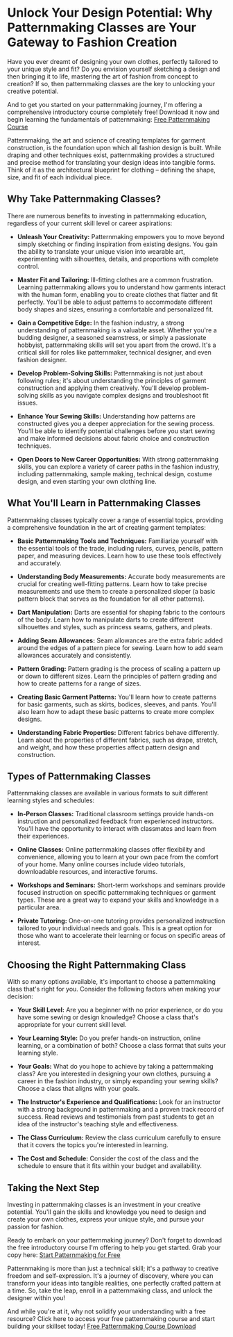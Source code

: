 # Unlock Your Design Potential: Why Patternmaking Classes are Your Gateway to Fashion Creation

Have you ever dreamt of designing your own clothes, perfectly tailored to your unique style and fit? Do you envision yourself sketching a design and then bringing it to life, mastering the art of fashion from concept to creation? If so, then patternmaking classes are the key to unlocking your creative potential.

And to get you started on your patternmaking journey, I'm offering a comprehensive introductory course completely free! Download it now and begin learning the fundamentals of patternmaking: [Free Patternmaking Course](https://udemywork.com/patternmaking-classes)

Patternmaking, the art and science of creating templates for garment construction, is the foundation upon which all fashion design is built. While draping and other techniques exist, patternmaking provides a structured and precise method for translating your design ideas into tangible forms. Think of it as the architectural blueprint for clothing – defining the shape, size, and fit of each individual piece.

## Why Take Patternmaking Classes?

There are numerous benefits to investing in patternmaking education, regardless of your current skill level or career aspirations:

*   **Unleash Your Creativity:** Patternmaking empowers you to move beyond simply sketching or finding inspiration from existing designs. You gain the ability to translate your unique vision into wearable art, experimenting with silhouettes, details, and proportions with complete control.

*   **Master Fit and Tailoring:** Ill-fitting clothes are a common frustration. Learning patternmaking allows you to understand how garments interact with the human form, enabling you to create clothes that flatter and fit perfectly. You'll be able to adjust patterns to accommodate different body shapes and sizes, ensuring a comfortable and personalized fit.

*   **Gain a Competitive Edge:** In the fashion industry, a strong understanding of patternmaking is a valuable asset. Whether you're a budding designer, a seasoned seamstress, or simply a passionate hobbyist, patternmaking skills will set you apart from the crowd. It's a critical skill for roles like patternmaker, technical designer, and even fashion designer.

*   **Develop Problem-Solving Skills:** Patternmaking is not just about following rules; it's about understanding the principles of garment construction and applying them creatively. You'll develop problem-solving skills as you navigate complex designs and troubleshoot fit issues.

*   **Enhance Your Sewing Skills:** Understanding how patterns are constructed gives you a deeper appreciation for the sewing process. You'll be able to identify potential challenges before you start sewing and make informed decisions about fabric choice and construction techniques.

*   **Open Doors to New Career Opportunities:** With strong patternmaking skills, you can explore a variety of career paths in the fashion industry, including patternmaking, sample making, technical design, costume design, and even starting your own clothing line.

## What You'll Learn in Patternmaking Classes

Patternmaking classes typically cover a range of essential topics, providing a comprehensive foundation in the art of creating garment templates:

*   **Basic Patternmaking Tools and Techniques:** Familiarize yourself with the essential tools of the trade, including rulers, curves, pencils, pattern paper, and measuring devices. Learn how to use these tools effectively and accurately.

*   **Understanding Body Measurements:** Accurate body measurements are crucial for creating well-fitting patterns. Learn how to take precise measurements and use them to create a personalized sloper (a basic pattern block that serves as the foundation for all other patterns).

*   **Dart Manipulation:** Darts are essential for shaping fabric to the contours of the body. Learn how to manipulate darts to create different silhouettes and styles, such as princess seams, gathers, and pleats.

*   **Adding Seam Allowances:** Seam allowances are the extra fabric added around the edges of a pattern piece for sewing. Learn how to add seam allowances accurately and consistently.

*   **Pattern Grading:** Pattern grading is the process of scaling a pattern up or down to different sizes. Learn the principles of pattern grading and how to create patterns for a range of sizes.

*   **Creating Basic Garment Patterns:** You'll learn how to create patterns for basic garments, such as skirts, bodices, sleeves, and pants. You'll also learn how to adapt these basic patterns to create more complex designs.

*   **Understanding Fabric Properties:** Different fabrics behave differently. Learn about the properties of different fabrics, such as drape, stretch, and weight, and how these properties affect pattern design and construction.

## Types of Patternmaking Classes

Patternmaking classes are available in various formats to suit different learning styles and schedules:

*   **In-Person Classes:** Traditional classroom settings provide hands-on instruction and personalized feedback from experienced instructors. You'll have the opportunity to interact with classmates and learn from their experiences.

*   **Online Classes:** Online patternmaking classes offer flexibility and convenience, allowing you to learn at your own pace from the comfort of your home. Many online courses include video tutorials, downloadable resources, and interactive forums.

*   **Workshops and Seminars:** Short-term workshops and seminars provide focused instruction on specific patternmaking techniques or garment types. These are a great way to expand your skills and knowledge in a particular area.

*   **Private Tutoring:** One-on-one tutoring provides personalized instruction tailored to your individual needs and goals. This is a great option for those who want to accelerate their learning or focus on specific areas of interest.

## Choosing the Right Patternmaking Class

With so many options available, it's important to choose a patternmaking class that's right for you. Consider the following factors when making your decision:

*   **Your Skill Level:** Are you a beginner with no prior experience, or do you have some sewing or design knowledge? Choose a class that's appropriate for your current skill level.

*   **Your Learning Style:** Do you prefer hands-on instruction, online learning, or a combination of both? Choose a class format that suits your learning style.

*   **Your Goals:** What do you hope to achieve by taking a patternmaking class? Are you interested in designing your own clothes, pursuing a career in the fashion industry, or simply expanding your sewing skills? Choose a class that aligns with your goals.

*   **The Instructor's Experience and Qualifications:** Look for an instructor with a strong background in patternmaking and a proven track record of success. Read reviews and testimonials from past students to get an idea of the instructor's teaching style and effectiveness.

*   **The Class Curriculum:** Review the class curriculum carefully to ensure that it covers the topics you're interested in learning.

*   **The Cost and Schedule:** Consider the cost of the class and the schedule to ensure that it fits within your budget and availability.

## Taking the Next Step

Investing in patternmaking classes is an investment in your creative potential. You'll gain the skills and knowledge you need to design and create your own clothes, express your unique style, and pursue your passion for fashion.

Ready to embark on your patternmaking journey? Don't forget to download the free introductory course I'm offering to help you get started. Grab your copy here: [Start Patternmaking for Free](https://udemywork.com/patternmaking-classes)

Patternmaking is more than just a technical skill; it's a pathway to creative freedom and self-expression. It's a journey of discovery, where you can transform your ideas into tangible realities, one perfectly crafted pattern at a time. So, take the leap, enroll in a patternmaking class, and unlock the designer within you!

And while you're at it, why not solidify your understanding with a free resource? Click here to access your free patternmaking course and start building your skillset today! [Free Patternmaking Course Download](https://udemywork.com/patternmaking-classes)

